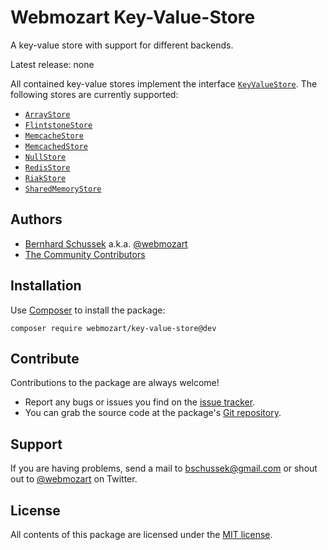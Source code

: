 Webmozart Key-Value-Store
=========================

A key-value store with support for different backends.

Latest release: none

All contained key-value stores implement the interface [`KeyValueStore`]. The
following stores are currently supported:

* [`ArrayStore`]
* [`FlintstoneStore`]
* [`MemcacheStore`]
* [`MemcachedStore`]
* [`NullStore`]
* [`RedisStore`]
* [`RiakStore`]
* [`SharedMemoryStore`]

Authors
-------

* [Bernhard Schussek] a.k.a. [@webmozart]
* [The Community Contributors]

Installation
------------

Use [Composer] to install the package:

```
composer require webmozart/key-value-store@dev
```

Contribute
----------

Contributions to the package are always welcome!

* Report any bugs or issues you find on the [issue tracker].
* You can grab the source code at the package's [Git repository].

Support
-------

If you are having problems, send a mail to bschussek@gmail.com or shout out to
[@webmozart] on Twitter.

License
-------

All contents of this package are licensed under the [MIT license].

[Composer]: https://getcomposer.org
[Bernhard Schussek]: http://webmozarts.com
[The Community Contributors]: https://github.com/webmozart/key-value-store/graphs/contributors
[issue tracker]: https://github.com/webmozart/key-value-store/issues
[Git repository]: https://github.com/webmozart/key-value-store
[@webmozart]: https://twitter.com/webmozart
[MIT license]: LICENSE
[`KeyValueStore`]: src/KeyValueStore.php
[`ArrayStore`]: src/Impl/ArrayStore.php
[`FlintstoneStore`]: src/Impl/FlintstoneStore.php
[`MemcacheStore`]: src/Impl/MemcacheStore.php
[`MemcachedStore`]: src/Impl/MemcachedStore.php
[`NullStore`]: src/Impl/NullStore.php
[`RedisStore`]: src/Impl/RedisStore.php
[`RiakStore`]: src/Impl/RiakStore.php
[`SharedMemoryStore`]: src/Impl/SharedMemoryStore.php
